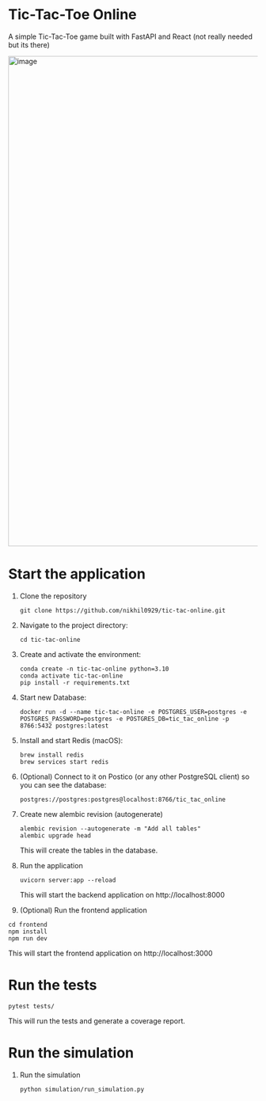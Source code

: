 # Tic-Tac-Toe Online

A simple Tic-Tac-Toe game built with FastAPI and React (not really needed but its there)

<img width="970" height="991" alt="image" src="https://github.com/user-attachments/assets/d7f369c9-e484-4bd5-9ace-e49aa912e948" />

# Start the application

1. Clone the repository

   ```
   git clone https://github.com/nikhil0929/tic-tac-online.git
   ```

2. Navigate to the project directory:

   ```
   cd tic-tac-online
   ```

3. Create and activate the environment:

   ```
   conda create -n tic-tac-online python=3.10
   conda activate tic-tac-online
   pip install -r requirements.txt
   ```

4. Start new Database:

   ```
   docker run -d --name tic-tac-online -e POSTGRES_USER=postgres -e POSTGRES_PASSWORD=postgres -e POSTGRES_DB=tic_tac_online -p 8766:5432 postgres:latest
   ```

5. Install and start Redis (macOS):

   ```
   brew install redis
   brew services start redis
   ```

6. (Optional) Connect to it on Postico (or any other PostgreSQL client) so you can see the database:

   ```
   postgres://postgres:postgres@localhost:8766/tic_tac_online
   ```

7. Create new alembic revision (autogenerate)

   ```
   alembic revision --autogenerate -m "Add all tables"
   alembic upgrade head
   ```

   This will create the tables in the database.

8. Run the application

   ```
   uvicorn server:app --reload
   ```

   This will start the backend application on http://localhost:8000

9. (Optional) Run the frontend application

```
cd frontend
npm install
npm run dev
```

This will start the frontend application on http://localhost:3000

# Run the tests

```
pytest tests/
```

This will run the tests and generate a coverage report.

# Run the simulation

1. Run the simulation
   ```
   python simulation/run_simulation.py
   ```
